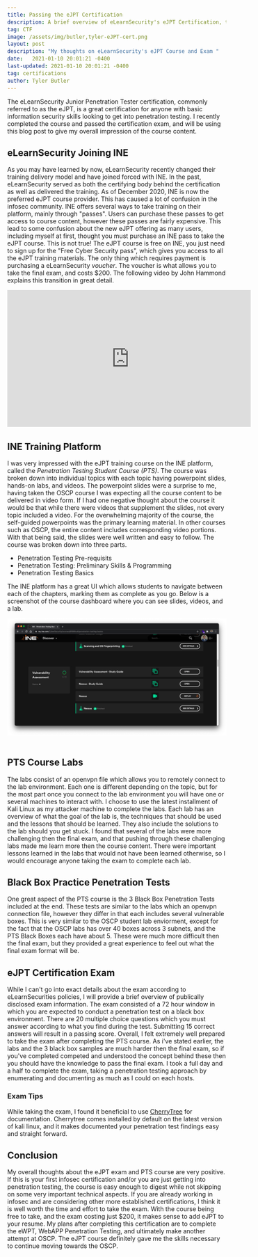 ```yaml
---
title: Passing the eJPT Certification
description: A brief overview of eLearnSecurity's eJPT Certification, the INE Course, and eJPT Exam 
tag: CTF
image: /assets/img/butler,tyler-eJPT-cert.png
layout: post
description: "My thoughts on eLearnSecurity's eJPT Course and Exam "
date:   2021-01-10 20:01:21 -0400
last-updated: 2021-01-10 20:01:21 -0400
tag: certifications
author: Tyler Butler
---
```


The eLearnSecurity Junior Penetration Tester certification, commonly referred to as the eJPT, is a great certification for anyone with basic information security skills looking to get into penetration testing. I recently completed the course and passed the certification exam, and will be using this blog post to give my overall impression of the course content.


## eLearnSecurity Joining INE  
As you may have learned by now, eLearnSecurity recently changed their training delivery model and have joined forced with INE. In the past, eLearnSecurity served as both the certifying body behind the certification as well as delivered the training. As of December 2020, INE is now the preferred eJPT course provider. This has caused a lot of confusion in the infosec community. INE offers several ways to take training on their platform, mainly through "passes". Users can purchase these passes to get access to course content, however these passes are fairly expensive. This lead to some confusion about the new eJPT offering as many users, including myself at first, thought you must purchase an INE pass to take the eJPT course. This is not true! The eJPT course is free on INE, you just need to sign up for the "Free Cyber Security pass", which gives you access to all the eJPT training materials. The only thing which requires payment is purchasing a eLearnSecurity *voucher*. The voucher is what allows you to take the final exam, and costs $200. The following video by John Hammond explains this transition in great detail.

<center><iframe width="560" height="315" src="https://www.youtube.com/embed/ymdhCZdARsI" frameborder="0" allow="accelerometer; autoplay; clipboard-write; encrypted-media; gyroscope; picture-in-picture" allowfullscreen></iframe></center>

## INE Training Platform  
I was very impressed with the eJPT training course on the INE platform, called the *Penetration Testing Student Course (PTS)*. The course was broken down into individual topics with each topic having powerpoint slides, hands-on labs, and videos. The powerpoint slides were a surprise to me, having taken the OSCP course I was expecting all the course content to be delivered in video form. If I had one negative thought about the course it would be that while there were videos that supplement the slides, not every topic included a video. For the overwhelming majority of the course, the self-guided powerpoints was the primary learning material. In other courses such as OSCP, the entire content includes corresponding video portions. With that being said, the slides were well written and easy to follow. The course was broken down into three parts.  
+  Penetration Testing Pre-requisits 
+  Penetration Testing: Preliminary Skills & Programming 
+  Penetration Testing Basics   


The INE platform has a great UI which allows students to navigate between each of the chapters, marking them as complete as you go. Below is a screenshot of the course dashboard where you can see slides, videos, and a lab.
<div class="row mt-3">
    <div class="center">
        <img class="img-fluid rounded z-depth-1" src="assets/img/posts/2021-10-01-ejpt/INE.png">
    </div>
</div>
<br/>  

## PTS Course Labs  
The labs consist of an openvpn file which allows you to remotely connect to the lab environment. Each one is different depending on the topic, but for the most part once you connect to the lab environment you will have one or several machines to interact with. I choose to use the latest installment of Kali Linux as my attacker machine to complete the labs. Each lab has an overview of what the goal of the lab is, the techniques that should be used and the lessons that should be learned. They also include the solutions to the lab should you get stuck. I found that several of the labs were more challenging then the final exam, and that pushing through these challenging labs made me learn more then the course content. There were important lessons learned in the labs that would not have been learned otherwise, so I would encourage anyone taking the exam to complete each lab.  

## Black Box Practice Penetration Tests 
One great aspect of the PTS course is the 3 Black Box Penetration Tests included at the end. These tests are similar to the labs which an openvpn connection file, however they differ in that each includes several vulnerable boxes. This is very similar to the OSCP student lab enviorment, except for the fact that the OSCP labs has over 40 boxes across 3 subnets, and the PTS Black Boxes each have about 5. These were much more difficult then the final exam, but they provided a great experience to feel out what the final exam format will be.   

## eJPT Certification Exam  
While I can't go into exact details about the exam according to eLearnSecurities policies, I will provide a brief overview of publically disclosed exam information. The exam consisted of a 72 hour window in which you are expected to conduct a penetration test on a black box environment. There are 20 multiple choice questions which you must answer according to what you find during the test. Submitting 15 correct answers will result in a passing score. Overall, I felt extremely well prepared to take the exam after completing the PTS course. As i've stated earlier, the labs and the 3 black box samples are much harder then the final exam, so if you've completed competed and understood the concept behind these then you should have the knowledge to pass the final exam. I took a full day and a half to complete the exam, taking a penetration testing approach by enumerating and documenting as much as I could on each hosts. 

### Exam Tips  
While taking the exam, I found it beneficial to use [CherryTree](https://www.giuspen.com/cherrytree/) for documentation. Cherrytree comes installed by default on the latest version of kali linux, and it makes documented your penetration test findings easy and straight forward.

## Conclusion  
My overall thoughts about the eJPT exam and PTS course are very positive. If this is your first infosec certification and/or you are just getting into penetration testing, the course is easy enough to digest while not skipping on some very important technical aspects. If you are already working in infosec and are considering other more established certifications, I think it is well worth the time and effort to take the exam. With the course being free to take, and the exam costing just $200, it makes sense to add eJPT to your resume. My plans after completing this certification are to complete the eWPT, WebAPP Penetration Testing, and ultimately make another attempt at OSCP. The eJPT course definitely gave me the skills necessary to continue moving towards the OSCP. 
